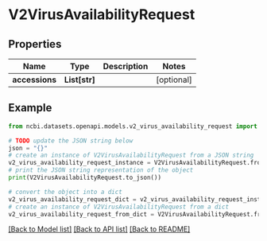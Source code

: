 # V2VirusAvailabilityRequest


## Properties

Name | Type | Description | Notes
------------ | ------------- | ------------- | -------------
**accessions** | **List[str]** |  | [optional] 

## Example

```python
from ncbi.datasets.openapi.models.v2_virus_availability_request import V2VirusAvailabilityRequest

# TODO update the JSON string below
json = "{}"
# create an instance of V2VirusAvailabilityRequest from a JSON string
v2_virus_availability_request_instance = V2VirusAvailabilityRequest.from_json(json)
# print the JSON string representation of the object
print(V2VirusAvailabilityRequest.to_json())

# convert the object into a dict
v2_virus_availability_request_dict = v2_virus_availability_request_instance.to_dict()
# create an instance of V2VirusAvailabilityRequest from a dict
v2_virus_availability_request_from_dict = V2VirusAvailabilityRequest.from_dict(v2_virus_availability_request_dict)
```
[[Back to Model list]](../README.md#documentation-for-models) [[Back to API list]](../README.md#documentation-for-api-endpoints) [[Back to README]](../README.md)


